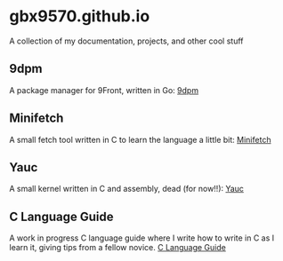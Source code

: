 # gbx9570.github.io
A collection of my documentation, projects, and other cool stuff

## 9dpm
A package manager for 9Front, written in Go:
[9dpm](https://github.com/GBX9570/9dpm)

## Minifetch
A small fetch tool written in C to learn the language a little bit:
[Minifetch](https://github.com/GBX9570/minifetch)

## Yauc
A small kernel written in C and assembly, dead (for now!!):
[Yauc](https://github.com/GBX9570/Yauc)

## C Language Guide
A work in progress C language guide where I write how to write in C as I learn it, giving tips from a fellow novice.
[C Language Guide](c-guide/intro.md)
